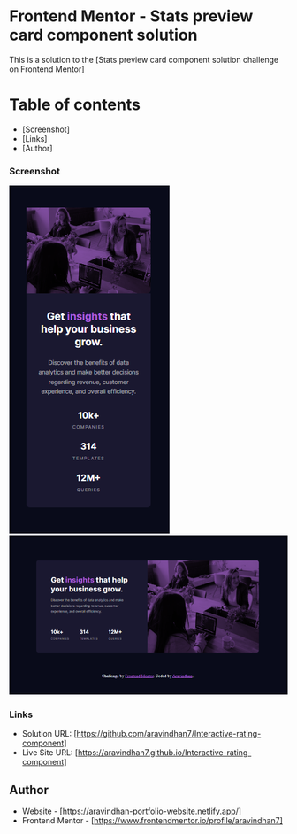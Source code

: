 # Frontend Mentor - Stats preview card component solution

This is a solution to the [Stats preview card component solution challenge on Frontend Mentor]

# Table of contents

  - [Screenshot]
  - [Links]
  - [Author]



### Screenshot
![](./screenshots/Screenshot1.png)
![](./screenshots/Screenshot2.png)

### Links

- Solution URL: [https://github.com/aravindhan7/Interactive-rating-component]
- Live Site URL: [https://aravindhan7.github.io/Interactive-rating-component]


## Author

- Website - [https://aravindhan-portfolio-website.netlify.app/]
- Frontend Mentor - [https://www.frontendmentor.io/profile/aravindhan7]
